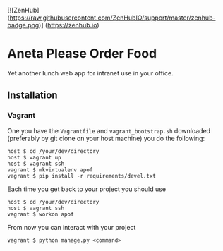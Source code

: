 [![ZenHub] (https://raw.githubusercontent.com/ZenHubIO/support/master/zenhub-badge.png)] (https://zenhub.io)

# Aneta Please Order Food
Yet another lunch web app for intranet use in your office.


## Installation

### Vagrant

One you have the `Vagrantfile` and `vagrant_bootstrap.sh` downloaded (preferably by git clone on your host machine) you do the following:

```
host $ cd /your/dev/directory
host $ vagrant up
host $ vagrant ssh
vagrant $ mkvirtualenv apof
vagrant $ pip install -r requirements/devel.txt
```

Each time you get back to your project you should use
```
host $ cd /your/dev/directory
host $ vagrant ssh
vagrant $ workon apof
```

From now you can interact with your project
```
vagrant $ python manage.py <command>
```
